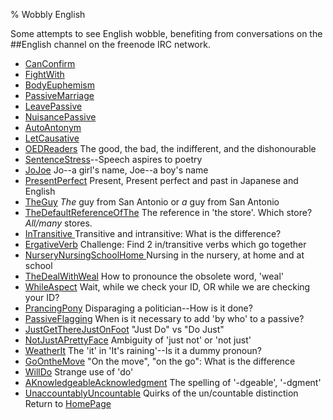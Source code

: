 % Wobbly English

Some attempts to see English wobble, benefiting from conversations on the ##English channel on the freenode IRC network.

* [CanConfirm](CanConfirm.html)
* [FightWith](FightWith.html)
* [BodyEuphemism](BodyEuphemism.html)
* [PassiveMarriage](PassiveMarriage.html)
* [LeavePassive](LeavePassive.html)
* [NuisancePassive](NuisancePassive.html)
* [AutoAntonym](AutoAntonym.html)
* [LetCausative](LetCausative.html)
* [OEDReaders](OEDReaders.html) The good, the bad, the indifferent, and the dishonourable
* [SentenceStress](SentenceStress.html)--Speech aspires to poetry
* [JoJoe](JoJoe.html) Jo--a girl's name, Joe--a boy's name
* [PresentPerfect](PresentPerfect.html) Present, Present perfect and past in Japanese and English
* [TheGuy](TheGuy.html) *The* guy from San Antonio or *a* guy from San Antonio
* [TheDefaultReferenceOfThe](TheDefaultReferenceOfThe.html) The reference in 'the store'. Which store? *All/many* stores.
* [InTransitive ](InTransitive.html) Transitive and intransitive: What is the difference?
* [ErgativeVerb](ErgativeVerb.html) Challenge: Find 2 in/transitive verbs which go together
* [NurseryNursingSchoolHome ](NurseryNursingSchoolHome.html) Nursing in the nursery, at home and at school
* [TheDealWithWeal](TheDealWithWeal.html) How to pronounce the obsolete word, 'weal'
* [WhileAspect](WhileAspect.html) Wait, while we check your ID, OR while we are checking your ID?
* [PrancingPony](PrancingPony.html) Disparaging a politician--How is it done?
* [PassiveFlagging](PassiveFlagging.html) When is it necessary to add 'by who' to a passive?
* [JustGetThereJustOnFoot](JustGetThereJustOnFoot.html) "Just Do" vs "Do Just"
* [NotJustAPrettyFace](NotJustAPrettyFace.html) Ambiguity of 'just not' or 'not just'
* [WeatherIt](WeatherIt.html) The 'it' in 'It's raining'--Is it a dummy pronoun?
* [GoOntheMove](GoOntheMove.html) "On the move", "on the go": What is the difference
* [WillDo](WillDo.html) Strange use of 'do'
* [AKnowledgeableAcknowledgment](AKnowledgeableAcknowledgment.html) The spelling of '-dgeable', '-dgment'
* [UnaccountablyUncountable](UnaccountablyUncountable.html) Quirks of the un/countable distinction 
Return to [HomePage](HomePage.html)

